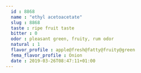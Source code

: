 ```yaml
---
  id : 8868
  name : "ethyl acetoacetate"
  slug : 8868
  taste : ripe fruit taste
  bitter : 0
  odor : pleasant green, fruity, rum odor
  natural : 1
  flavor_profile : apple@fresh@fatty@fruity@green
  fema_flavor_profile : Onion
  date : 2019-03-26T08:47:11+01:00
---
```



